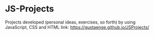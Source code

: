 # JS-Projects
Projects developed (personal ideas, exercises, so forth) by using JavaScript, CSS and HTML
link: https://gustaenge.github.io/JSProjects/
